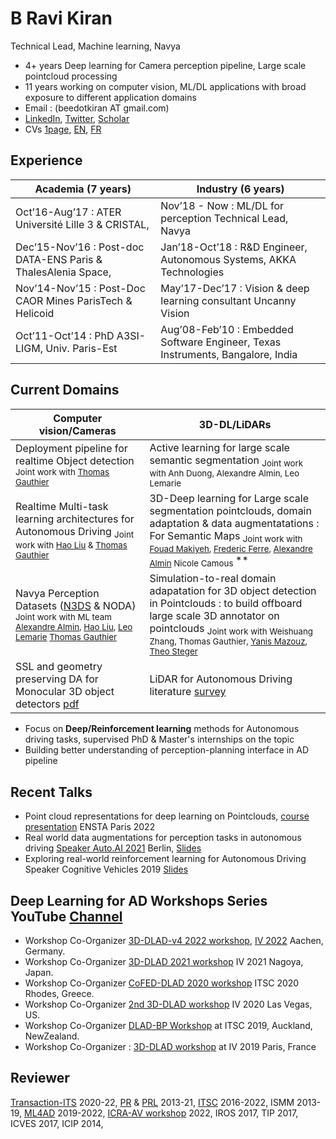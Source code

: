 # B Ravi Kiran
Technical Lead, Machine learning, Navya
- 4+ years Deep learning for Camera perception pipeline, Large scale pointcloud processing 
- 11 years working on computer vision, ML/DL applications with broad exposure to different application domains 
- Email : (beedotkiran AT gmail.com)
- [LinkedIn](https://www.linkedin.com/in/b-ravi-kiran-b246968/), [Twitter](https://twitter.com/beedotkiran), [Scholar](http://scholar.google.co.in/citations?user=qvXusvwAAAAJ)
- CVs [1page](https://beedotkiran.github.io/files/cvRaviKiran_1page.pdf), [EN](https://beedotkiran.github.io/files/cvRaviKiran.pdf), [FR](https://beedotkiran.github.io/files/cvRaviKiran_fr.pdf)

## Experience
| Academia (7 years)                                             	| Industry (6 years)                                                               	|
|---------------------------------------------------------------	|---------------------------------------------------------------------------------	|
| Oct’16-Aug’17 : ATER Université Lille 3 & CRISTAL,            	| Nov’18 - Now : ML/DL for perception Technical Lead, Navya                       	|
| Dec’15-Nov’16 : Post-doc DATA-ENS Paris & ThalesAlenia Space, 	| Jan’18-Oct’18 : R&D Engineer, Autonomous Systems, AKKA Technologies             	|
| Nov’14-Nov’15 : Post-Doc CAOR Mines ParisTech & Helicoid      	| May’17-Dec’17 : Vision & deep learning consultant Uncanny Vision                	|
| Oct’11-Oct’14 : PhD A3SI-LIGM, Univ. Paris-Est                	| Aug’08-Feb’10 : Embedded Software Engineer, Texas Instruments, Bangalore, India 	|

## Current Domains
| **Computer vision/Cameras**                                                                                                                                                                                                                                                                                                                                            	| **3D-DL/LiDARs**                                                                                                                                                                                                                                                                                                                                                  	|
|------------------------------------------------------------------------------------------------------------------------------------------------------------------------------------------------------------------------------------------------------------------------------------------------------------------------------------------------------------------------	|-------------------------------------------------------------------------------------------------------------------------------------------------------------------------------------------------------------------------------------------------------------------------------------------------------------------------------------------------------------------	|
| Deployment pipeline for realtime Object detection <sub>Joint work with [Thomas Gauthier](https://www.linkedin.com/in/thomas-gauthier-24a062110) </sub>                                                                                                                                                                                                                                                                                               	| Active learning for large scale semantic segmentation  <sub> Joint work with Anh Duong, Alexandre Almin, Leo Lemarie </sub>                                                                                                                                                                                                                        	|
| Realtime Multi-task learning architectures for Autonomous Driving   <sub>Joint work with [Hao Liu](https://www.linkedin.com/in/hao-l-7a4078159/) & [Thomas Gauthier](https://www.linkedin.com/in/thomas-gauthier-24a062110) </sub>                                                                                                                                     	| 3D-Deep learning for Large scale segmentation pointclouds, domain adaptation & data augmentatations : For Semantic Maps   <sub> Joint work with [Fouad Makiyeh](https://www.linkedin.com/in/fouad-makiyeh-561580159), [Frederic Ferre](https://www.linkedin.com/in/ferrefrederick/), [Alexandre Almin](https://www.linkedin.com/in/alexandre-almin-076aba105/) Nicole Camous </sub>** 	|
| Navya Perception Datasets ([N3DS](https://www.youtube.com/watch?v=5m6ALIs-s20) & NODA)   <sub> Joint work with ML team  [Alexandre Almin](https://www.linkedin.com/in/alexandre-almin-076aba105), [Hao Liu](https://www.linkedin.com/in/hao-l-7a4078159/), [Leo Lemarie](https://www.linkedin.com/in/l%C3%A9o-lemari%C3%A9-726776a6) [Thomas Gauthier](https://www.linkedin.com/in/thomas-gauthier-24a062110)  </sub> 	| Simulation-to-real domain adapatation for 3D object detection in Pointclouds : to build offboard large scale 3D annotator on pointclouds <sub> Joint work with Weishuang Zhang, Thomas Gauthier, [Yanis Mazouz](https://www.linkedin.com/in/yanis-mazouz), [Theo Steger](https://www.linkedin.com/in/steger-th%C3%A9o-41633997) </sub>                                                                                      	|
|SSL and geometry preserving DA for Monocular 3D object detectors [pdf](https://sslad2021.github.io/files/17.pdf) | LiDAR for Autonomous Driving literature  [survey](https://github.com/beedotkiran/Lidar_For_AD_references/blob/master/README.md)                  	|
- Focus on **Deep/Reinforcement learning** methods for Autonomous driving tasks, supervised PhD & Master's internships on the topic
- Building better understanding of perception-planning interface in AD pipeline


## Recent Talks
- Point cloud representations for deep learning on Pointclouds, [course presentation](Cours_ENSTA_PointcloudDL_Introduction.pdf) ENSTA Paris 2022
- Real world data augmentations for perception tasks in autonomous driving [Speaker Auto.AI 2021](https://www.auto-ai.eu/speaker) Berlin, [Slides](Navya_Auto_AI_Sept_2021.pdf)
- Exploring real-world reinforcement learning for Autonomous Driving Speaker Cognitive Vehicles 2019 [Slides](DRLAD_ExploringApplicationsTalk2019_CognitiveVehicles.pdf)

## Deep Learning for AD Workshops Series YouTube [Channel](https://www.youtube.com/channel/UCRJxcVElG-p_VgoqOiGe-Rw/videos)
- Workshop Co-Organizer [3D-DLAD-v4 2022 workshop](https://sites.google.com/view/3d-dlad-v4-iv2022/schedule), [IV 2022](https://iv2022.com/) Aachen, Germany.
- Workshop Co-Organizer [3D-DLAD 2021 workshop](https://sites.google.com/view/3d-dlad-v3-iv2021/home) IV 2021 Nagoya, Japan.
- Workshop Co-Organizer [CoFED-DLAD 2020 workshop](https://sites.google.com/view/cofed-dlad-2020/home) ITSC 2020 Rhodes, Greece.
- Workshop Co-Organizer [2nd 3D-DLAD workshop](https://sites.google.com/view/3d-dlad-v2-iv2020/home) IV 2020 Las Vegas, US.
- Workshop Co-Organizer [DLAD-BP Workshop](https://sites.google.com/view/dlad-bp-itsc2019/home) at ITSC 2019, Auckland, NewZealand.
- Workshop Co-Organizer : [3D-DLAD workshop](https://sites.google.com/view/dlad-bp-itsc2019/home) at IV 2019 Paris, France

## Reviewer
[Transaction-ITS](https://ieee-itss.org/pub/t-its/) 2020-22, [PR](https://www.journals.elsevier.com/pattern-recognition) & [PRL](https://www.journals.elsevier.com/pattern-recognition-letters) 2013-21, [ITSC](https://www.ieee-itsc2022.org/#/) 2016-2022, ISMM 2013-19, [ML4AD](https://ml4ad.github.io/) 2019-2022, [ICRA-AV workshop](https://www.icra2022av.org/) 2022, IROS 2017, TIP 2017, ICVES 2017, ICIP 2014,
